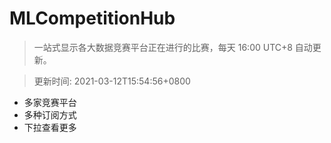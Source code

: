 # MLCompetitionHub

> 一站式显示各大数据竞赛平台正在进行的比赛，每天 16:00 UTC+8 自动更新。
  
> 更新时间: 2021-03-12T15:54:56+0800 

* 多家竞赛平台
* 多种订阅方式
* 下拉查看更多